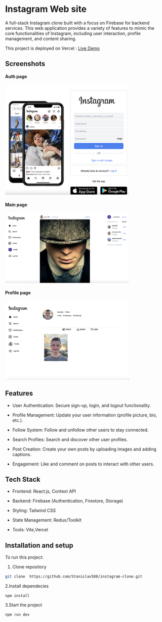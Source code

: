 # Instagram Web site

A full-stack Instagram clone built with a focus on Firebase for backend services. This web application provides a variety of features to mimic the core functionalities of Instagram, including user interaction, profile management, and content sharing.

This project is deployed on Vercel :
    [Live Demo](instagram-clone-ten-rosy.vercel.app)


## Screenshots
#### Auth page
<img src="https://github.com/Stanislav588/instagram-clone/blob/main/auth-page.png" width="400" />

#### Main page
<img src="https://github.com/Stanislav588/instagram-clone/blob/main/main-page.png" width="400" />

#### Profile page
<img src="https://github.com/Stanislav588/instagram-clone/blob/main/profile-page.png" width="400" />
    

## Features

- User Authentication: Secure sign-up, login, and logout functionality.

- Profile Management: Update your user information (profile picture, bio, etc.).

- Follow System: Follow and unfollow other users to stay connected.

- Search Profiles: Search and discover other user profiles.

- Post Creation: Create your own posts by uploading images and adding captions.

- Engagement: Like and comment on posts to interact with other users.

## Tech Stack

- Frontend: React.js, Context API

- Backend: Firebase (Authentication, Firestore, Storage)

- Styling: Tailwind CSS

- State Management: Redux/Toolkit

- Tools: Vite,Vercel

## Installation and setup

To run this project:

1. Clone repository

```bash
git clone  https://github.com/Stanislav588/instagram-clone.git

```

2.Install dependecies

```
npm install
```

3.Start the project

```
npm run dev
```
